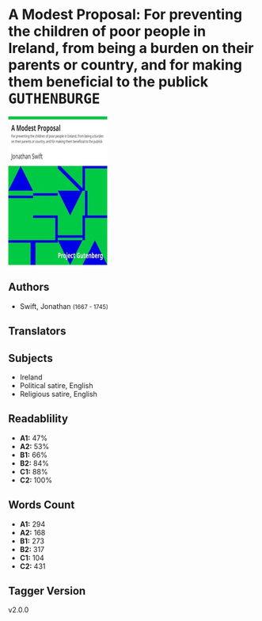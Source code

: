 # A Modest Proposal: For preventing the children of poor people in Ireland, from being a burden on their parents or country, and for making them beneficial to the publick <kbd>GUTHENBURGE</kbd>

![](./cover.medium.jpg "")

## Authors


 - Swift, Jonathan <small>(1667 - 1745)</small>

## Translators



## Subjects


 - Ireland
 - Political satire, English
 - Religious satire, English

## Readablility


 - **A1:** 47%
 - **A2:** 53%
 - **B1:** 66%
 - **B2:** 84%
 - **C1:** 88%
 - **C2:** 100%

## Words Count


 - **A1:** 294
 - **A2:** 168
 - **B1:** 273
 - **B2:** 317
 - **C1:** 104
 - **C2:** 431

## Tagger Version


v2.0.0
